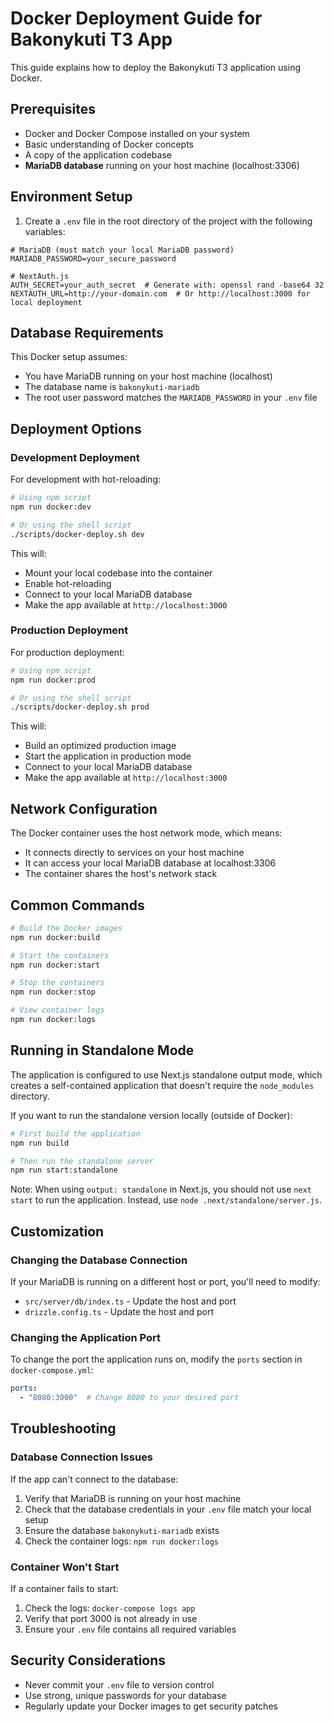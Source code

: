 # Docker Deployment Guide for Bakonykuti T3 App

This guide explains how to deploy the Bakonykuti T3 application using Docker.

## Prerequisites

- Docker and Docker Compose installed on your system
- Basic understanding of Docker concepts
- A copy of the application codebase
- **MariaDB database** running on your host machine (localhost:3306)

## Environment Setup

1. Create a `.env` file in the root directory of the project with the following variables:

```env
# MariaDB (must match your local MariaDB password)
MARIADB_PASSWORD=your_secure_password

# NextAuth.js
AUTH_SECRET=your_auth_secret  # Generate with: openssl rand -base64 32
NEXTAUTH_URL=http://your-domain.com  # Or http://localhost:3000 for local deployment
```

## Database Requirements

This Docker setup assumes:

- You have MariaDB running on your host machine (localhost)
- The database name is `bakonykuti-mariadb`
- The root user password matches the `MARIADB_PASSWORD` in your `.env` file

## Deployment Options

### Development Deployment

For development with hot-reloading:

```bash
# Using npm script
npm run docker:dev

# Or using the shell script
./scripts/docker-deploy.sh dev
```

This will:

- Mount your local codebase into the container
- Enable hot-reloading
- Connect to your local MariaDB database
- Make the app available at `http://localhost:3000`

### Production Deployment

For production deployment:

```bash
# Using npm script
npm run docker:prod

# Or using the shell script
./scripts/docker-deploy.sh prod
```

This will:

- Build an optimized production image
- Start the application in production mode
- Connect to your local MariaDB database
- Make the app available at `http://localhost:3000`

## Network Configuration

The Docker container uses the host network mode, which means:

- It connects directly to services on your host machine
- It can access your local MariaDB database at localhost:3306
- The container shares the host's network stack

## Common Commands

```bash
# Build the Docker images
npm run docker:build

# Start the containers
npm run docker:start

# Stop the containers
npm run docker:stop

# View container logs
npm run docker:logs
```

## Running in Standalone Mode

The application is configured to use Next.js standalone output mode, which creates a self-contained application that doesn't require the `node_modules` directory.

If you want to run the standalone version locally (outside of Docker):

```bash
# First build the application
npm run build

# Then run the standalone server
npm run start:standalone
```

Note: When using `output: standalone` in Next.js, you should not use `next start` to run the application. Instead, use `node .next/standalone/server.js`.

## Customization

### Changing the Database Connection

If your MariaDB is running on a different host or port, you'll need to modify:

- `src/server/db/index.ts` - Update the host and port
- `drizzle.config.ts` - Update the host and port

### Changing the Application Port

To change the port the application runs on, modify the `ports` section in `docker-compose.yml`:

```yaml
ports:
  - "8080:3000"  # Change 8080 to your desired port
```

## Troubleshooting

### Database Connection Issues

If the app can't connect to the database:

1. Verify that MariaDB is running on your host machine
2. Check that the database credentials in your `.env` file match your local setup
3. Ensure the database `bakonykuti-mariadb` exists
4. Check the container logs: `npm run docker:logs`

### Container Won't Start

If a container fails to start:

1. Check the logs: `docker-compose logs app`
2. Verify that port 3000 is not already in use
3. Ensure your `.env` file contains all required variables

## Security Considerations

- Never commit your `.env` file to version control
- Use strong, unique passwords for your database
- Regularly update your Docker images to get security patches
